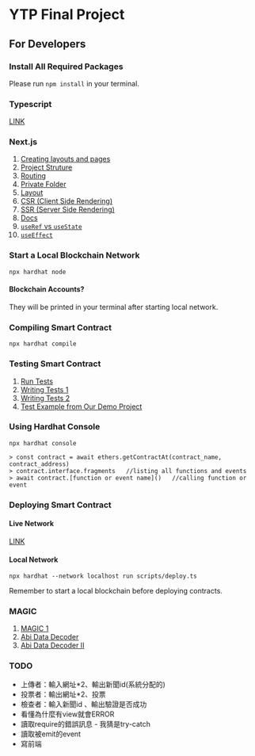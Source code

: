 # YTP Final Project

## For Developers

### Install All Required Packages
Please run `npm install` in your terminal.

### Typescript
[LINK](https://hardhat.org/hardhat-runner/docs/guides/typescript)

### Next.js
1. [Creating layouts and pages](https://nextjs.org/learn/dashboard-app/creating-layouts-and-pages)
2. [Project Struture](https://www.youtube.com/watch?v=FmerxXWD66g&list=PLC3y8-rFHvwjOKd6gdf4QtV1uYNiQnruI&index=3)
3. [Routing](https://www.youtube.com/watch?v=Vm7qM1wmXwE&list=PLC3y8-rFHvwjOKd6gdf4QtV1uYNiQnruI&index=5)
4. [Private Folder](https://www.youtube.com/watch?v=nQKtuiccMLs&list=PLC3y8-rFHvwjOKd6gdf4QtV1uYNiQnruI&index=12)
5. [Layout](https://www.youtube.com/watch?v=f93g238p9tM&list=PLC3y8-rFHvwjOKd6gdf4QtV1uYNiQnruI&index=14)
6. [CSR (Client Side Rendering)](https://www.youtube.com/watch?v=OXrNQPhzH84&list=PLC3y8-rFHvwjOKd6gdf4QtV1uYNiQnruI&index=46)
7. [SSR (Server Side Rendering)](https://www.youtube.com/watch?v=3e017ih7pOA&list=PLC3y8-rFHvwjOKd6gdf4QtV1uYNiQnruI&index=47)
8. [Docs](https://nextjs.org/docs)
9. [`useRef` vs `useState`](https://medium.com/web-development-with-sumit/useref-vs-usestate-in-react-330539025245)
10. [`useEffect`](https://hackmd.io/@Heidi-Liu/note-fe302-hooks-useeffect)


### Start a Local Blockchain Network
```
npx hardhat node
```
#### Blockchain Accounts?
They will be printed in your terminal after starting local network.

### Compiling Smart Contract
```
npx hardhat compile
```

### Testing Smart Contract
1. [Run Tests](https://hardhat.org/tutorial/debugging-with-hardhat-network)
2. [Writing Tests 1](https://hardhat.org/hardhat-runner/docs/getting-started)
3. [Writing Tests 2](https://hardhat.org/hardhat-runner/docs/guides/tasks-and-scripts)
4. [Test Example from Our Demo Project](https://github.com/YTP-GurasBottomTeeth/ytp-demo/blob/master/test/election.js)

### Using Hardhat Console
```
npx hardhat console

> const contract = await ethers.getContractAt(contract_name, contract_address)
> contract.interface.fragments   //listing all functions and events
> await contract.[function or event name]()   //calling function or event
```

### Deploying Smart Contract

#### Live Network
[LINK](https://hardhat.org/tutorial/deploying-to-a-live-network)

#### Local Network
```
npx hardhat --network localhost run scripts/deploy.ts
```
Remember to start a local blockchain before deploying contracts.

### MAGIC
1. [MAGIC 1](https://stackoverflow.com/questions/76607233/error-could-not-decode-result-data-value-0x-info-method-getcreatorcou)
2. [Abi Data Decoder](https://www.moesif.com/solidity-abi-hex-decoder/decode)
3. [Abi Data Decoder II](https://bia.is/tools/abi-decoder/)

### TODO
- 上傳者：輸入網址*2、輸出新聞id(系統分配的)
- 投票者：輸出網址*2、投票
- 檢查者：輸入新聞id 、輸出驗證是否成功
- 看懂為什麼有view就會ERROR
- 讀取require的錯誤訊息 - 我猜是try-catch
- 讀取被emit的event
- 寫前端